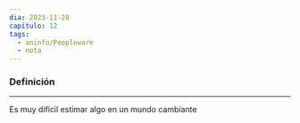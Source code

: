 ```yaml
---
dia: 2023-11-28
capitulo: 12
tags:
  - aninfo/Peopleware
  - nota
---
```

### Definición
---
Es muy difícil estimar algo en un mundo cambiante